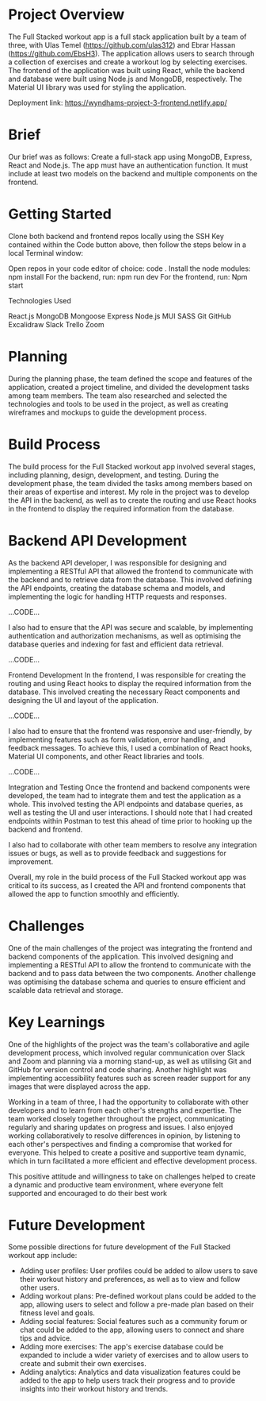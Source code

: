 # Project Overview

The Full Stacked workout app is a full stack application built by a team of three, with Ulas Temel (https://github.com/ulas312) and Ebrar Hassan (https://github.com/EbsH3). The application allows users to search through a collection of exercises and create a workout log by selecting exercises. The frontend of the application was built using React, while the backend and database were built using Node.js and MongoDB, respectively. The Material UI library was used for styling the application.

Deployment link: https://wyndhams-project-3-frontend.netlify.app/ 

# Brief

Our brief was as follows:
Create a full-stack app using MongoDB, Express, React and Node.js.
The app must have an authentication function.
It must include at least two models on the backend and multiple components on the frontend.

# Getting Started

Clone both backend and frontend repos locally using the SSH Key contained within the Code button above, then follow the steps below in a local Terminal window:

Open repos in your code editor of choice:
code .
Install the node modules:
npm install
For the backend, run:
npm run dev
For the frontend, run:
Npm start

Technologies Used

React.js
MongoDB
Mongoose
Express
Node.js
MUI
SASS
Git
GitHub
Excalidraw
Slack
Trello
Zoom

# Planning

During the planning phase, the team defined the scope and features of the application, created a project timeline, and divided the development tasks among team members. The team also researched and selected the technologies and tools to be used in the project, as well as creating wireframes and mockups to guide the development process.

# Build Process

The build process for the Full Stacked workout app involved several stages, including planning, design, development, and testing. During the development phase, the team divided the tasks among members based on their areas of expertise and interest. My role in the project was to develop the API in the backend, as well as to create the routing and use React hooks in the frontend to display the required information from the database.

# Backend API Development
As the backend API developer, I was responsible for designing and implementing a RESTful API that allowed the frontend to communicate with the backend and to retrieve data from the database. This involved defining the API endpoints, creating the database schema and models, and implementing the logic for handling HTTP requests and responses.

…CODE…

I also had to ensure that the API was secure and scalable, by implementing authentication and authorization mechanisms, as well as optimising the database queries and indexing for fast and efficient data retrieval. 

…CODE…

Frontend Development
In the frontend, I was responsible for creating the routing and using React hooks to display the required information from the database. This involved creating the necessary React components and designing the UI and layout of the application.

…CODE…

I also had to ensure that the frontend was responsive and user-friendly, by implementing features such as form validation, error handling, and feedback messages. To achieve this, I used a combination of React hooks, Material UI components, and other React libraries and tools.

…CODE…

Integration and Testing
Once the frontend and backend components were developed, the team had to integrate them and test the application as a whole. This involved testing the API endpoints and database queries, as well as testing the UI and user interactions. I should note that I had created endpoints within Postman to test this ahead of time prior to hooking up the backend and frontend.

I also had to collaborate with other team members to resolve any integration issues or bugs, as well as to provide feedback and suggestions for improvement.

Overall, my role in the build process of the Full Stacked workout app was critical to its success, as I created the API and frontend components that allowed the app to function smoothly and efficiently.

# Challenges

One of the main challenges of the project was integrating the frontend and backend components of the application. This involved designing and implementing a RESTful API to allow the frontend to communicate with the backend and to pass data between the two components. Another challenge was optimising the database schema and queries to ensure efficient and scalable data retrieval and storage.

# Key Learnings

One of the highlights of the project was the team's collaborative and agile development process, which involved regular communication over Slack and Zoom and planning via a morning stand-up, as well as utilising Git and GitHub for version control and code sharing. Another highlight was implementing accessibility features such as screen reader support for any images that were displayed across the app.

Working in a team of three, I had the opportunity to collaborate with other developers and to learn from each other's strengths and expertise. The team worked closely together throughout the project, communicating regularly and sharing updates on progress and issues. I also enjoyed working collaboratively to resolve differences in opinion, by listening to each other's perspectives and finding a compromise that worked for everyone. This helped to create a positive and supportive team dynamic, which in turn facilitated a more efficient and effective development process.

This positive attitude and willingness to take on challenges helped to create a dynamic and productive team environment, where everyone felt supported and encouraged to do their best work

# Future Development

Some possible directions for future development of the Full Stacked workout app include:
- Adding user profiles: User profiles could be added to allow users to save their workout history and preferences, as well as to view and follow other users.
- Adding workout plans: Pre-defined workout plans could be added to the app, allowing users to select and follow a pre-made plan based on their fitness level and goals.
- Adding social features: Social features such as a community forum or chat could be added to the app, allowing users to connect and share tips and advice.
- Adding more exercises: The app's exercise database could be expanded to include a wider variety of exercises and to allow users to create and submit their own exercises.
- Adding analytics: Analytics and data visualization features could be added to the app to help users track their progress and to provide insights into their workout history and trends.
